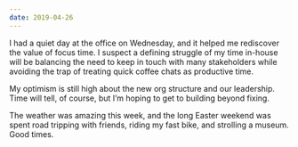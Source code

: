 ```yaml
---
date: 2019-04-26
---
```


I had a quiet day at the office on Wednesday, and it helped me rediscover the value of focus time. I suspect a defining struggle of my time in-house will be balancing the need to keep in touch with many stakeholders while avoiding the trap of treating quick coffee chats as productive time.

My optimism is still high about the new org structure and our leadership. Time will tell, of course, but I’m hoping to get to building beyond fixing.

The weather was amazing this week, and the long Easter weekend was spent road tripping with friends, riding my fast bike, and strolling a museum. Good times.
